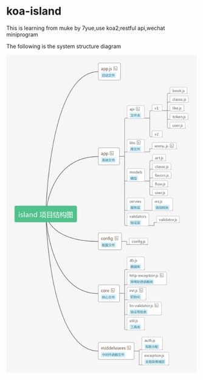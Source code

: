 # koa-island
This is  learning from muke by 7yue,use koa2;restful api,wechat miniprogram

The following is the system structure diagram

![image](https://github.com/jiexingh/koa-island/blob/master/readmeImg/island%20%E9%A1%B9%E7%9B%AE%E7%BB%93%E6%9E%84%E5%9B%BE.jpg)
